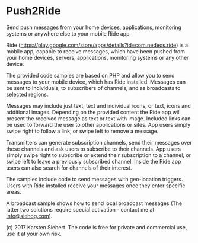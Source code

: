 # Push2Ride
Send push messages from your home devices, applications, monitoring systems or anywhere else to your mobile Ride app

Ride (https://play.google.com/store/apps/details?id=com.nedeos.ride) is a mobile app, capable to receive messages, which have been pushed from your home devices, servers, applications, monitoring systems or any other device.

The provided code samples are based on PHP and allow you to send messages to your mobile device, which has Ride installed. Messages can be sent to individuals, to subscribers of channels, and as broadcasts to selected regions.

Messages may include just text, text and individual icons, or text, icons and additional images. Depending on the provided content the Ride app will present the received message as text or text with image. Included links can be used to forward the user to other applications or sites. App users simply swipe right to follow a link, or swipe left to remove a message. 

Transmitters can generate subscription channels, send their messages over these channels and ask users to subscribe to their channels. App users simply swipe right to subscribe or extend their subscription to a channel, or swipe left to leave a previously subscribed channel. Inside the Ride app users can also search for channels of their interest.

The samples include code to send messages with geo-location triggers. Users with Ride installed receive your messages once they enter specific areas.

A broadcast sample shows how to send local broadcast messages (The latter two solutions require special activation - contact me at info@siehog.com).

(c) 2017 Karsten Siebert. The code is free for private and commercial use, use it at your own risk.
